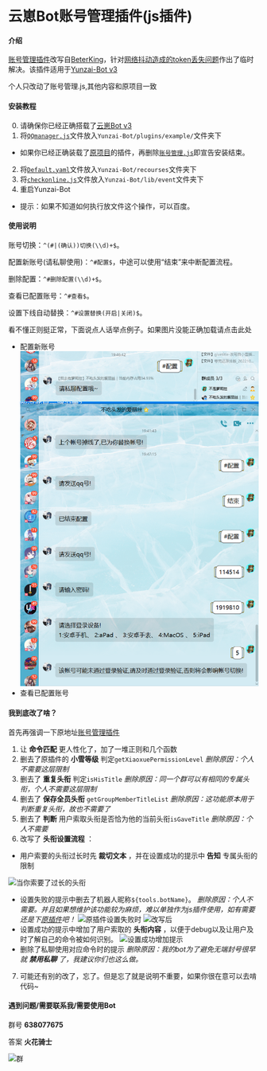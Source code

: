 # 云崽Bot账号管理插件(js插件)

#### 介绍
[账号管理插件](https://gitee.com/zhxhx/Yunzai-Bot-js/)改写自[BeterKing](https://gitee.com/zhxhx)，针对[网络抖动造成的token丢失问题](https://gitee.com/zhxhx/Yunzai-Bot-js/issues/I5VXKA)作出了临时解决。该插件适用于[Yunzai-Bot v3](https://gitee.com/Le-niao/Yunzai-Bot)

个人只改动了账号管理.js,其他内容和原项目一致


#### 安装教程

0.  请确保你已经正确搭载了[云崽Bot v3](https://gitee.com/Le-niao/Yunzai-Bot)
1.  将[`QQmanager.js`](https://gitee.com/CUZNIL/Yunzai-QQmanager/blob/master/%E8%B4%A6%E5%8F%B7%E7%AE%A1%E7%90%86.js)文件放入`Yunzai-Bot/plugins/example/`文件夹下
-  如果你已经正确装载了[原项目](https://gitee.com/zhxhx)的插件，再删除[`账号管理.js`](https://gitee.com/zhxhx/Yunzai-Bot-js/blob/main/%E5%B8%90%E5%8F%B7%E7%AE%A1%E7%90%86/%E5%B8%90%E5%8F%B7%E7%AE%A1%E7%90%86.js)即宣告安装结束。
2.  将[`Default.yaml`](https://gitee.com/CUZNIL/Yunzai-QQmanager/blob/master/Default.yaml)文件放入`Yunzai-Bot/recourses`文件夹下
3.  将[`checkonline.js`](https://gitee.com/CUZNIL/Yunzai-QQmanager/blob/master/checkonline.js)文件放入`Yunzai-Bot/lib/event`文件夹下
4.  重启Yunzai-Bot
- 提示：如果不知道如何执行放文件这个操作，可以百度。

#### 使用说明

账号切换：`^(#|(确认))切换(\\d)+$`。

配置新账号(请私聊使用)：`^#配置$`，中途可以使用“结束”来中断配置流程。

删除配置：`^#删除配置(\\d)+$`。

查看已配置账号：`^#查看$`。

设置下线自动替换：`^#设置替换(开启|关闭)$`。

看不懂正则挺正常，下面说点人话举点例子。如果图片没能正确加载请点击此处
- 配置新账号
![配置新账号](doc-use/%E9%85%8D%E7%BD%AE%E6%96%B0%E8%B4%A6%E5%8F%B7.png)
- 查看已配置账号


#### 我到底改了啥？

首先再强调一下原地址[账号管理插件](https://gitee.com/zhxhx/Yunzai-Bot-js/)

1.  让 **命令匹配** 更人性化了，加了一堆正则和几个函数
2.  删去了原插件的 **小雪等级** 判定`getXiaoxuePermissionLevel` _删除原因：个人不需要这层限制_ 
3.  删去了 **重复头衔** 判定`isHisTitle` _删除原因：同一个群可以有相同的专属头衔，个人不需要这层限制_ 
4.  删去了 **保存全员头衔** `getGroupMemberTitleList` _删除原因：这功能原本用于判断重复头衔，故也不需要了_ 
5.  删去了 **判断** 用户索取头衔是否恰为他的当前头衔`isGaveTitle` _删除原因：个人不需要_
6.  改写了 **头衔设置流程** ：
- 用户索要的头衔过长时先 **裁切文本** ，并在设置成功的提示中 **告知** 专属头衔的限制

![当你索要了过长的头衔](use_in_README.md/%E7%B4%A2%E8%A6%81%E8%BF%87%E9%95%BF%E7%9A%84%E5%A4%B4%E8%A1%94%E6%97%B6.png)
- 设置失败的提示中删去了机器人昵称`${tools.botName}`。 _删除原因：个人不需要。并且如果想维护该功能较为麻烦，难以单独作为js插件使用，如有需要还是下[原插件](http://gitee.com/XueWerY/xiaoxue-plugin)吧！_
![原插件设置失败时](use_in_README.md/%E8%AE%BE%E7%BD%AE%E5%A4%B1%E8%B4%A5%E6%97%B6%E4%BC%9A%E8%B0%83%E7%94%A8%E6%9C%BA%E5%99%A8%E4%BA%BA%E5%90%8D%E7%A7%B0.png)
![改写后](use_in_README.md/%E8%AE%BE%E7%BD%AE%E5%A4%B1%E8%B4%A5%E7%9A%84%E6%96%87%E6%9C%AC%E5%8F%98%E6%9B%B4.png)
- 设置成功的提示中增加了用户索取的 **头衔内容** ，以便于debug以及让用户及时了解自己的命令被如何识别。
![设置成功增加提示](use_in_README.md/%E8%AE%BE%E7%BD%AE%E6%88%90%E5%8A%9F%E5%A2%9E%E5%8A%A0%E6%8F%90%E7%A4%BA.png)
- 删除了私聊使用对应命令时的提示 _删除原因：我的bot为了避免无端封号很早就 **禁用私聊** 了，我建议你们也这么做。_
7.  可能还有别的改了，忘了。但是忘了就是说明不重要，如果你很在意可以去啃代码~

#### 遇到问题/需要联系我/需要使用Bot

群号 **638077675** 

答案  **火花骑士** 

![群](use_in_README.md/group.png)